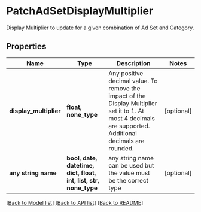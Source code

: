 # PatchAdSetDisplayMultiplier

Display Multiplier to update for a given combination of Ad Set and Category.

## Properties
Name | Type | Description | Notes
------------ | ------------- | ------------- | -------------
**display_multiplier** | **float, none_type** | Any positive decimal value. To remove the impact of the Display Multiplier set it to 1. At most 4 decimals are supported. Additional decimals are rounded. | [optional] 
**any string name** | **bool, date, datetime, dict, float, int, list, str, none_type** | any string name can be used but the value must be the correct type | [optional]

[[Back to Model list]](../README.md#documentation-for-models) [[Back to API list]](../README.md#documentation-for-api-endpoints) [[Back to README]](../README.md)


